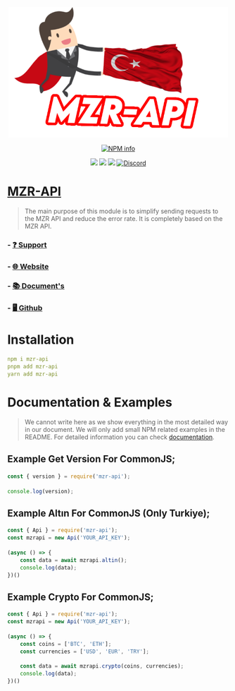 <div align="center">
<p>
   <a href="#"> <img width=500 src="https://raw.githubusercontent.com/MZRCode/mzr-api/main/mzrapi-logo.png"></a>
</p>
<p>
   <a href="https://nodei.co/npm/mzr-api/"><img src="https://nodei.co/npm/mzr-api.png?downloads=true&stars=true" alt="NPM info" /></a>
</p>
<p>
    <img src="https://img.shields.io/npm/v/mzr-api?style=for-the-badge">
    <img src="https://img.shields.io/npm/l/mzr-api?style=for-the-badge">
    <img src="https://img.shields.io/github/repo-size/MZRCode/mzr-api?style=for-the-badge">
    <a href="https://discord.gg/ktVdQYrtXF" target="_blank"> <img alt="Discord" src="https://img.shields.io/badge/Discord-%20Support%20Server-7289da?style=for-the-badge&logo=discord"></a>
 </p>
</div>

# [MZR-API](https://www.mzrdev.xyz)
> The main purpose of this module is to simplify sending requests to the MZR API and reduce the error rate. It is completely based on the MZR API.
### - [❓ Support](https://discord.gg/ktVdQYrtXF)
### - [🌐 Website](https://www.mzrdev.xyz)
### - [📚 Document's](https://docs.mzrdev.xyz)
### - [🖥 Github](https://github.com/MZRCode/mzr-api)
# Installation
```yaml
npm i mzr-api
pnpm add mzr-api
yarn add mzr-api
```
# Documentation & Examples
> We cannot write here as we show everything in the most detailed way in our document. We will only add small NPM related examples in the README. For detailed information you can check [documentation](https://docs.mzrdev.xyz).
## Example Get Version For CommonJS;
```js
const { version } = require('mzr-api');

console.log(version);
```
## Example Altın For CommonJS (Only Turkiye);
```js
const { Api } = require('mzr-api');
const mzrapi = new Api('YOUR_API_KEY');

(async () => {
    const data = await mzrapi.altin();
    console.log(data);
})()
```
## Example Crypto For CommonJS;
```js
const { Api } = require('mzr-api');
const mzrapi = new Api('YOUR_API_KEY');

(async () => {
    const coins = ['BTC', 'ETH'];
    const currencies = ['USD', 'EUR', 'TRY']; 

    const data = await mzrapi.crypto(coins, currencies);
    console.log(data);
})()
```

